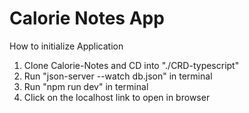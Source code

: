 # Calorie Notes App

How to initialize Application
1) Clone Calorie-Notes and CD into "./CRD-typescript"
2) Run "json-server --watch db.json" in terminal
3) Run "npm run dev" in terminal
4) Click on the localhost link to open in browser
